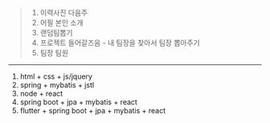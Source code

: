 > 1. 이력사진 다음주
> 2. 어필 본인 소개
> 3. 랜덤팀뽑기
> 4. 프로젝트 들어갈즈음 - 내 팀장을 찾아서 팀장 뽑아주기
> 5. 팀장 팀원

---
1. html + css + js/jquery
2. spring + mybatis + jstl
3. node + react
4. spring boot + jpa + mybatis + react
5. flutter + spring boot + jpa + mybatis + react